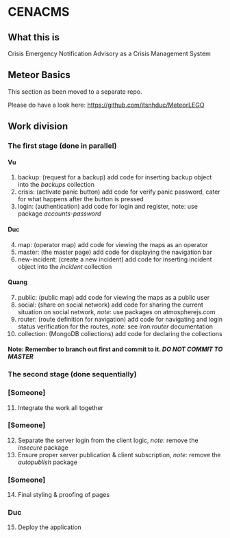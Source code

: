 # CENACMS

## What this is
Crisis Emergency Notification Advisory as a Crisis Management System

## Meteor Basics
This section as been moved to a separate repo.

Please do have a look here: https://github.com/itsnhduc/MeteorLEGO

## Work division
### The first stage (done in parallel)
#### Vu
1. backup: (request for a backup) add code for inserting backup object into the *backups* collection
2. crisis: (activate panic button) add code for verify panic password, cater for what happens after the button is pressed
3. login: (authentication) add code for login and register, note: use package *accounts-password*

#### Duc
4. map: (operator map) add code for viewing the maps as an operator
5. master: (the master page) add code for displaying the navigation bar
6. new-incident: (create a new incident) add code for inserting incident object into the *incident* collection

#### Quang
7. public: (public map) add code for viewing the maps as a public user
8. social: (share on social network) add code for sharing the current situation on social network, _note_: use packages on atmospherejs.com
9. router: (route definition for navigation) add code for navigating and login status verification for the routes, _note_: see *iron:router* documentation
10. collection: (MongoDB collections) add code for declaring the collections

#### Note: Remember to branch out first and commit to it. *DO NOT COMMIT TO MASTER*

### The second stage (done sequentially)
### [Someone]
11. Integrate the work all together

### [Someone]
12. Separate the server login from the client logic, _note_: remove the *insecure* package
13. Ensure proper server publication & client subscription, _note_: remove the *autopublish* package

### [Someone]
14. Final styling & proofing of pages

### Duc
15. Deploy the application
